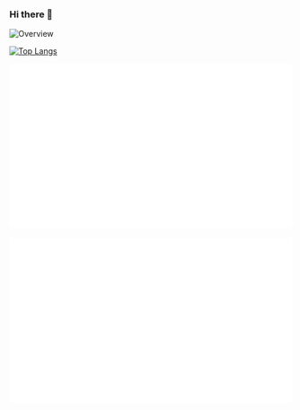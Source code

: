 ### Hi there 👋

![Overview](https://github-readme-stats.vercel.app/api?username=xiguajerry&count_private=true&title_color=CC88BB&text_color=885566&bg_color=20,F2FBFF,E6F8FF,FFE6EB,FFF2F5)

[![Top Langs](https://github-readme-stats.vercel.app/api/top-langs/?username=xiguajerry&layout=compact&title_color=CC88BB&bg_color=20,F2FBFF,E6F8FF,FFE6EB,FFF2F5)](https://github.com/anuraghazra/github-readme-stats)

![](https://github.com/xiguajerry/Hello/blob/master/generated/overview.svg)

![](https://github.com/xiguajerry/Hello/blob/master/generated/overview.svg)
